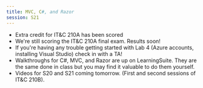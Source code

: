 ```yaml
---
title: MVC, C#, and Razor
session: S21
---
```

* Extra credit for IT&C 210A has been scored
* We're still scoring the IT&C 210A final exam. Results soon!
* If you're having any trouble getting started with Lab 4 (Azure accounts, installing Visual Studio) check in with a TA!
* Walkthroughs for C#, MVC, and Razor are up on LearningSuite. They are the same done in class but you may find it valuable to do them yourself.
* Videos for S20 and S21 coming tomorrow. (First and second sessions of IT&C 210B).
